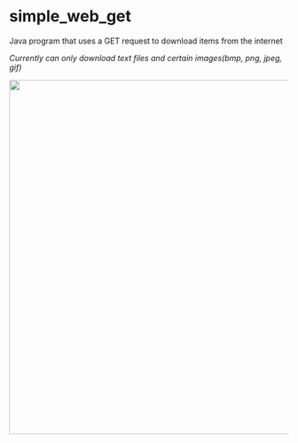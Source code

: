 # simple_web_get
Java program that uses a GET request to download items from the internet
<p>
<i>Currently can only download text files and certain images(bmp, png, jpeg, gif)</i>
</p>

<p align="center">
  <img src="/img/simple_web_get.gif" width="640"/>
</p>  


